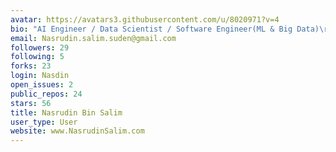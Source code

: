 ```yaml
---
avatar: https://avatars3.githubusercontent.com/u/8020971?v=4
bio: "AI Engineer / Data Scientist / Software Engineer(ML & Big Data)\r\n"
email: Nasrudin.salim.suden@gmail.com
followers: 29
following: 5
forks: 23
login: Nasdin
open_issues: 2
public_repos: 24
stars: 56
title: Nasrudin Bin Salim
user_type: User
website: www.NasrudinSalim.com
---
```

